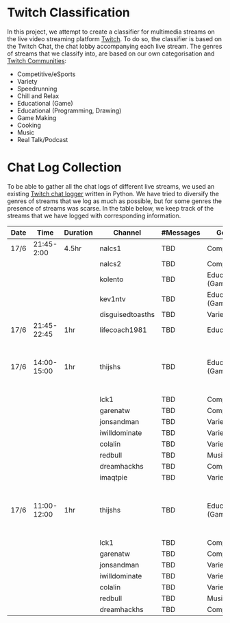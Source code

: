 # Twitch Classification
In this project, we attempt to create a classifier for multimedia streams on the live video streaming platform [Twitch](https://www.twitch.tv/). 
To do so, the classifier is based on the Twitch Chat, the chat lobby accompanying each live stream. 
The genres of streams that we classify into, are based on our own categorisation and [Twitch Communities](https://www.twitch.tv/directory/communities):
- Competitive/eSports
- Variety
- Speedrunning
- Chill and Relax
- Educational (Game)
- Educational (Programming, Drawing)
- Game Making
- Cooking
- Music
- Real Talk/Podcast

# Chat Log Collection
To be able to gather all the chat logs of different live streams, we used an existing [Twitch chat logger](https://github.com/bernardopires/twitch-chat-logger) written in Python. 
We have tried to diversify the genres of streams that we log as much as possible, but for some genres the presence of streams was scarse.
In the table below, we keep track of the streams that we have logged with corresponding information.

| Date | Time | Duration | Channel | #Messages | Genre | Comments | ... |
|------|------|----------|---------|-----------|-------|----------|-----|
|17/6|21:45-2:00|4.5hr|nalcs1|TBD|Competitive||| 
||||nalcs2|TBD|Competitive||| 
||||kolento|TBD|Educational (Game)||| 
||||kev1ntv|TBD|Educational (Game)||| 
||||disguisedtoasths|TBD|Variety|||
|17/6|21:45-22:45|1hr|lifecoach1981|TBD|Educational||| 
|17/6|14:00-15:00|1hr|thijshs |TBD|Educational (Game)|Might have stopped earlier due to machine falling asleep||
||||lck1|TBD|Competitive|''||
||||garenatw |TBD|Competitive|''||
||||jonsandman |TBD|Variety?|''||
||||iwilldominate |TBD|Variety?|''||
||||colalin |TBD|Variety|''||
||||redbull |TBD|Music|''||
||||dreamhackhs |TBD|Competitive|''||
||||imaqtpie|TBD|Variety?|''||
|17/6|11:00-12:00|1hr|thijshs|TBD|Educational (Game)|Might have stopped earlier due to machine falling asleep||
||||lck1|TBD|Competitive|''||
||||garenatw|TBD|Competitive|''||
||||jonsandman|TBD|Variety?|''||
||||iwilldominate|TBD|Variety?|''||
||||colalin|TBD|Variety|''||
||||redbull|TBD|Music|''||
||||dreamhackhs|TBD|Competitive|''||
